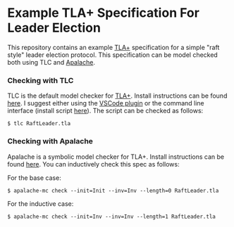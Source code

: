 # Example TLA+ Specification For Leader Election

This repository contains an example [TLA+](https://github.com/tlaplus/tlaplus) specification for a simple "raft style" leader election protocol. This specification can be model checked both using TLC and [Apalache](https://github.com/informalsystems/apalache).

### Checking with TLC
TLC is the default model checker for [TLA+](https://github.com/tlaplus/tlaplus). Install instructions can be found [here](http://lamport.azurewebsites.net/tla/toolbox.html). I suggest either using the [VSCode plugin](https://marketplace.visualstudio.com/items?itemName=alygin.vscode-tlaplus) or the command line interface (install script [here](https://github.com/pmer/tla-bin)).
The script can be checked as follows: 

```
$ tlc RaftLeader.tla
```

### Checking with Apalache
Apalache is a symbolic model checker for TLA+. Install instructions can be found [here](https://github.com/informalsystems/apalache). You can inductively check this spec as follows:

For the base case:
```
$ apalache-mc check --init=Init --inv=Inv --length=0 RaftLeader.tla
```

For the inductive case:
```
$ apalache-mc check --init=Inv --inv=Inv --length=1 RaftLeader.tla 
```